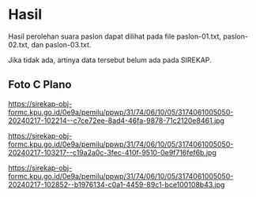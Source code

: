 # Hasil

Hasil perolehan suara paslon dapat dilihat pada file paslon-01.txt, paslon-02.txt, dan paslon-03.txt.

Jika tidak ada, artinya data tersebut belum ada pada SIREKAP.

## Foto C Plano

https://sirekap-obj-formc.kpu.go.id/0e9a/pemilu/ppwp/31/74/06/10/05/3174061005050-20240217-102214--c7ce72ee-8ad4-46fa-9878-71c2120e8461.jpg

https://sirekap-obj-formc.kpu.go.id/0e9a/pemilu/ppwp/31/74/06/10/05/3174061005050-20240217-103217--c19a2a0c-3fec-410f-9510-0e9f716fef6b.jpg

https://sirekap-obj-formc.kpu.go.id/0e9a/pemilu/ppwp/31/74/06/10/05/3174061005050-20240217-102852--b1976134-c0a1-4459-89c1-bce100108b43.jpg
